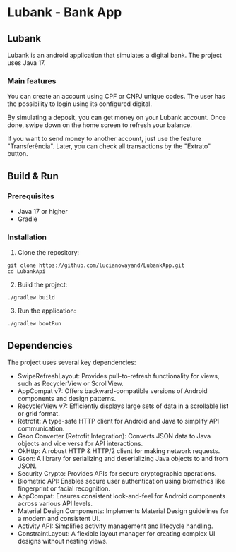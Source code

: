 # Lubank - Bank App

## Lubank
Lubank is an android application that simulates a digital bank. The project uses Java 17.

### Main features
You can create an account using CPF or CNPJ unique codes. The user has the possibility to login using its configured digital. 

By simulating a deposit, you can get money on your Lubank account. Once done, swipe down on the home screen to refresh your balance.

If you want to send money to another account, just use the feature "Transferência". Later, you can check all transactions by the "Extrato" button.

## Build & Run
### Prerequisites
* Java 17 or higher
* Gradle

### Installation
1. Clone the repository:
```shell
git clone https://github.com/lucianowayand/LubankApp.git
cd LubankApi
```

2. Build the project:
```shell
./gradlew build
```

3. Run the application:
```shell
./gradlew bootRun
```

## Dependencies
The project uses several key dependencies:

* SwipeRefreshLayout: Provides pull-to-refresh functionality for views, such as RecyclerView or ScrollView.
* AppCompat v7: Offers backward-compatible versions of Android components and design patterns.
* RecyclerView v7: Efficiently displays large sets of data in a scrollable list or grid format.
* Retrofit: A type-safe HTTP client for Android and Java to simplify API communication.
* Gson Converter (Retrofit Integration): Converts JSON data to Java objects and vice versa for API interactions.
* OkHttp: A robust HTTP & HTTP/2 client for making network requests.
* Gson: A library for serializing and deserializing Java objects to and from JSON.
* Security Crypto: Provides APIs for secure cryptographic operations.
* Biometric API: Enables secure user authentication using biometrics like fingerprint or facial recognition.
* AppCompat: Ensures consistent look-and-feel for Android components across various API levels.
* Material Design Components: Implements Material Design guidelines for a modern and consistent UI.
* Activity API: Simplifies activity management and lifecycle handling.
* ConstraintLayout: A flexible layout manager for creating complex UI designs without nesting views.
